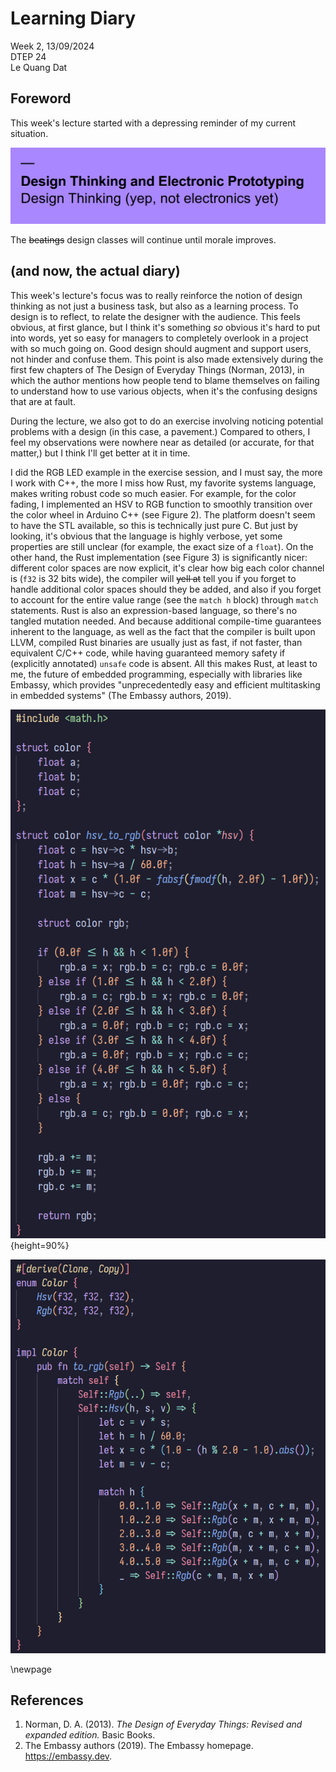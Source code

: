 # Learning Diary

Week 2, 13/09/2024  
DTEP 24  
Le Quang Dat

## Foreword

This week's lecture started with a depressing reminder of my current situation.

![The first slide's title](../imgs/week2_1.png)

The ~~beatings~~ design classes will continue until morale improves.

## (and now, the actual diary)

This week's lecture's focus was to really reinforce the notion of design
thinking as not just a business task, but also as a learning process. To design
is to reflect, to relate the designer with the audience. This feels obvious, at
first glance, but I think it's something _so_ obvious it's hard to put into
words, yet so easy for managers to completely overlook in a project with so much
going on. Good design should augment and support users, not hinder and confuse
them. This point is also made extensively during the first few chapters of The
Design of Everyday Things (Norman, 2013), in which the author mentions how
people tend to blame themselves on failing to understand how to use various
objects, when it's the confusing designs that are at fault.

During the lecture, we also got to do an exercise involving noticing potential
problems with a design (in this case, a pavement.) Compared to others, I feel
my observations were nowhere near as detailed (or accurate, for that matter,)
but I think I'll get better at it in time.

I did the RGB LED example in the exercise session, and I must say, the more I
work with C++, the more I miss how Rust, my favorite systems language, makes
writing robust code so much easier. For example, for the color fading, I
implemented an HSV to RGB function to smoothly transition over the color wheel
in Arduino C++ (see Figure 2). The platform doesn't seem to have the STL
available, so this is technically just pure C. But just by looking, it's obvious
that the language is highly verbose, yet some properties are still unclear (for
example, the exact size of a `float`). On the other hand, the Rust
implementation (see Figure 3) is significantly nicer: different color spaces are
now explicit, it's clear how big each color channel is (`f32` is 32 bits wide),
the compiler will ~~yell at~~ tell you if you forget to handle additional color
spaces should they be added, and also if you forget to account for the entire
value range (see the `match h` block) through `match` statements.
Rust is also an expression-based language, so there's no tangled mutation
needed. And because additional compile-time guarantees inherent to the language,
as well as the fact that the compiler is built upon LLVM, compiled Rust binaries
are usually just as fast, if not faster, than equivalent C/C++ code, while
having guaranteed memory safety if (explicitly annotated) `unsafe` code is
absent. All this makes Rust, at least to me, the future of embedded programming,
especially with libraries like Embassy, which provides "unprecedentedly easy and
efficient multitasking in embedded systems" (The Embassy authors, 2019).

![Arduino C++ implementation of the HSV-to-RGB conversion](../imgs/week2_3.png){height=90%}

![Rust implementation of the HSV-to-RGB conversion](../imgs/week2_2.png)

\newpage

## References

1. Norman, D. A. (2013). _The Design of Everyday Things: Revised and
   expanded edition._ Basic Books.
2. The Embassy authors (2019). The Embassy homepage. <https://embassy.dev>.
